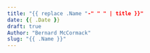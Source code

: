 ```yaml
---
title: "{{ replace .Name "-" " " | title }}"
date: {{ .Date }}
draft: true
Author: "Bernard McCormack"
slug: "{{ .Name }}"
---
```


